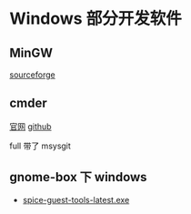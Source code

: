 # Windows 部分开发软件

## MinGW

[sourceforge](https://sourceforge.net/projects/mingw-w64/files/)

## cmder

[官网](https://cmder.net/)
[github](https://github.com/cmderdev/cmder/releases)

full 带了 msysgit

## gnome-box 下 windows

- [spice-guest-tools-latest.exe](https://www.spice-space.org/download.html)
